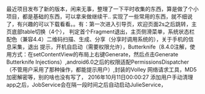   最近项目发布了新的版本，闲来无事，整理了一下平时收集的东西，算是做了个小项目，都是基础的东西，可以拿来做继续干.. 
实现了一些常用的东西，就不细说了，有兴趣的可以下载看看。。有：第一次进入引导页，欢迎页面2s之后跳转，主页底部table切换（4个），
判定首个Fragment退出，主页侧滑菜单，系统状态栏配色（兼容4.4）二维码扫描、生成、分享（分享时调用系统的），关于手机的信息采集，退出
提示，开机自启动（需要权限允许），Butterknife（8.4.0注解，使用方式：在setContentView的布局上右键Generate，然后点击Generate 
Butterknife Injections）,android6.0之后的权限适配PermissionsDispatcher（不管用户采用了那种操作，都能提示用户）,封装的Volley
网络请求工具，MD5加密解密等，别的啥也没有写了，
2016年10月11日00:00:27
添加用户手动清理app之后，JobService会在隔一段时间之后自动启动JulieService，


